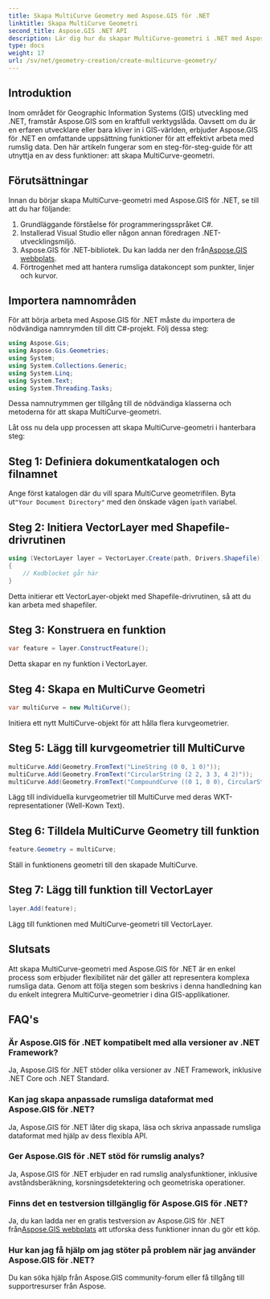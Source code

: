 ```yaml
---
title: Skapa MultiCurve Geometry med Aspose.GIS för .NET
linktitle: Skapa MultiCurve Geometri
second_title: Aspose.GIS .NET API
description: Lär dig hur du skapar MultiCurve-geometri i .NET med Aspose.GIS för effektiv rumslig datarepresentation och analys.
type: docs
weight: 17
url: /sv/net/geometry-creation/create-multicurve-geometry/
---
```

## Introduktion
Inom området för Geographic Information Systems (GIS) utveckling med .NET, framstår Aspose.GIS som en kraftfull verktygslåda. Oavsett om du är en erfaren utvecklare eller bara kliver in i GIS-världen, erbjuder Aspose.GIS för .NET en omfattande uppsättning funktioner för att effektivt arbeta med rumslig data. Den här artikeln fungerar som en steg-för-steg-guide för att utnyttja en av dess funktioner: att skapa MultiCurve-geometri.
## Förutsättningar
Innan du börjar skapa MultiCurve-geometri med Aspose.GIS för .NET, se till att du har följande:
1. Grundläggande förståelse för programmeringsspråket C#.
2. Installerad Visual Studio eller någon annan föredragen .NET-utvecklingsmiljö.
3.  Aspose.GIS för .NET-bibliotek. Du kan ladda ner den från[Aspose.GIS webbplats](https://releases.aspose.com/gis/net/).
4. Förtrogenhet med att hantera rumsliga datakoncept som punkter, linjer och kurvor.

## Importera namnområden
För att börja arbeta med Aspose.GIS för .NET måste du importera de nödvändiga namnrymden till ditt C#-projekt. Följ dessa steg:

```csharp
using Aspose.Gis;
using Aspose.Gis.Geometries;
using System;
using System.Collections.Generic;
using System.Linq;
using System.Text;
using System.Threading.Tasks;
```
Dessa namnutrymmen ger tillgång till de nödvändiga klasserna och metoderna för att skapa MultiCurve-geometri.

Låt oss nu dela upp processen att skapa MultiCurve-geometri i hanterbara steg:
## Steg 1: Definiera dokumentkatalogen och filnamnet
 Ange först katalogen där du vill spara MultiCurve geometrifilen. Byta ut`"Your Document Directory"` med den önskade vägen i`path` variabel.
## Steg 2: Initiera VectorLayer med Shapefile-drivrutinen
```csharp
using (VectorLayer layer = VectorLayer.Create(path, Drivers.Shapefile))
{
    // Kodblocket går här
}
```
Detta initierar ett VectorLayer-objekt med Shapefile-drivrutinen, så att du kan arbeta med shapefiler.
## Steg 3: Konstruera en funktion
```csharp
var feature = layer.ConstructFeature();
```
Detta skapar en ny funktion i VectorLayer.
## Steg 4: Skapa en MultiCurve Geometri
```csharp
var multiCurve = new MultiCurve();
```
Initiera ett nytt MultiCurve-objekt för att hålla flera kurvgeometrier.
## Steg 5: Lägg till kurvgeometrier till MultiCurve
```csharp
multiCurve.Add(Geometry.FromText("LineString (0 0, 1 0)"));
multiCurve.Add(Geometry.FromText("CircularString (2 2, 3 3, 4 2)"));
multiCurve.Add(Geometry.FromText("CompoundCurve ((0 1, 0 0), CircularString (0 0, 3 3, 6 0))"));
```
Lägg till individuella kurvgeometrier till MultiCurve med deras WKT-representationer (Well-Kown Text).
## Steg 6: Tilldela MultiCurve Geometry till funktion
```csharp
feature.Geometry = multiCurve;
```
Ställ in funktionens geometri till den skapade MultiCurve.
## Steg 7: Lägg till funktion till VectorLayer
```csharp
layer.Add(feature);
```
Lägg till funktionen med MultiCurve-geometri till VectorLayer.

## Slutsats
Att skapa MultiCurve-geometri med Aspose.GIS för .NET är en enkel process som erbjuder flexibilitet när det gäller att representera komplexa rumsliga data. Genom att följa stegen som beskrivs i denna handledning kan du enkelt integrera MultiCurve-geometrier i dina GIS-applikationer.
## FAQ's
### Är Aspose.GIS för .NET kompatibelt med alla versioner av .NET Framework?
Ja, Aspose.GIS för .NET stöder olika versioner av .NET Framework, inklusive .NET Core och .NET Standard.
### Kan jag skapa anpassade rumsliga dataformat med Aspose.GIS för .NET?
Ja, Aspose.GIS för .NET låter dig skapa, läsa och skriva anpassade rumsliga dataformat med hjälp av dess flexibla API.
### Ger Aspose.GIS för .NET stöd för rumslig analys?
Ja, Aspose.GIS för .NET erbjuder en rad rumslig analysfunktioner, inklusive avståndsberäkning, korsningsdetektering och geometriska operationer.
### Finns det en testversion tillgänglig för Aspose.GIS för .NET?
Ja, du kan ladda ner en gratis testversion av Aspose.GIS för .NET från[Aspose.GIS webbplats](https://releases.aspose.com/gis/net/) att utforska dess funktioner innan du gör ett köp.
### Hur kan jag få hjälp om jag stöter på problem när jag använder Aspose.GIS för .NET?
Du kan söka hjälp från Aspose.GIS community-forum eller få tillgång till supportresurser från Aspose.